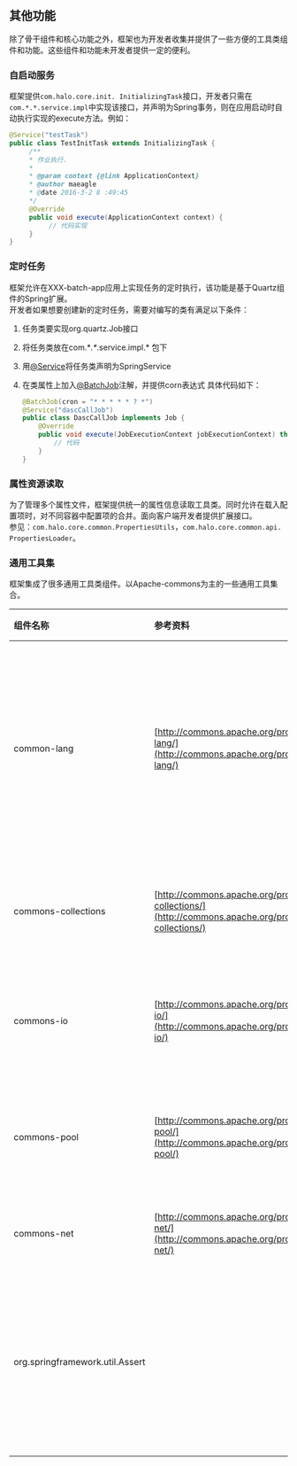 ## 其他功能

除了骨干组件和核心功能之外，框架也为开发者收集并提供了一些方便的工具类组件和功能。这些组件和功能未开发者提供一定的便利。

### 自启动服务

框架提供`com.halo.core.init. InitializingTask`接口，开发者只需在`com.*.*.service.impl`中实现该接口，并声明为Spring事务，则在应用启动时自动执行实现的execute方法。例如：

```java
@Service("testTask")
public class TestInitTask extends InitializingTask {
     /**
     * 作业执行.
     *
     * @param context {@link ApplicationContext}
     * @author maeagle
     * @date 2016-3-2 8 :49:45
     */
     @Override
     public void execute(ApplicationContext context) {
          // 代码实现
     }
}
```

### 定时任务

框架允许在XXX-batch-app应用上实现任务的定时执行，该功能是基于Quartz组件的Spring扩展。  
开发者如果想要创建新的定时任务，需要对编写的类有满足以下条件：

1. 任务类要实现org.quartz.Job接口
2. 将任务类放在com.\*_.\*_.service.impl.\* 包下
3. 用[@Service](http://localhost:3000/Service)将任务类声明为SpringService
4. 在类属性上加入[@BatchJob](http://localhost:3000/BatchJob)注解，并提供corn表达式 具体代码如下：

   ```java
   @BatchJob(cron = "* * * * * ? *")
   @Service("dascCallJob")
   public class DascCallJob implements Job {
       @Override
       public void execute(JobExecutionContext jobExecutionContext) throws JobExecutionException {
           // 代码
       }
   }
   ```

### 属性资源读取

为了管理多个属性文件，框架提供统一的属性信息读取工具类。同时允许在载入配置项时，对不同容器中配置项的合并。面向客户端开发者提供扩展接口。  
参见：`com.halo.core.common.PropertiesUtils`，`com.halo.core.common.api. PropertiesLoader`。

### 通用工具集

框架集成了很多通用工具类组件。以Apache-commons为主的一些通用工具集合。

| 组件名称 | 参考资料 | 使用场景 |
| :--- | :--- | :--- |
| common-lang | [http://commons.apache.org/proper/commons-lang/](http://commons.apache.org/proper/commons-lang/) | 对于一些需要大量if来处理的逻辑，例如字符串默认值，或集合的判空等。适合对代码有洁癖的人使用。 |
| commons-collections | [http://commons.apache.org/proper/commons-collections/](http://commons.apache.org/proper/commons-collections/) | 扩展了JDK默认的集合类型。感兴趣的可以看看。 |
| commons-io | [http://commons.apache.org/proper/commons-io/](http://commons.apache.org/proper/commons-io/) | 对Java中流对象进行操作的工具类组件。很方便。 |
| commons-pool | [http://commons.apache.org/proper/commons-pool/](http://commons.apache.org/proper/commons-pool/) | 简单而强大的对象池。好多组件都内置了它。例如Jedis。 |
| commons-net | [http://commons.apache.org/proper/commons-net/](http://commons.apache.org/proper/commons-net/) | 对FTP等常用资源传输协议的封装 |
| org.springframework.util.Assert |  | Spring的一些常用的断言操作。适用于方法入参判断为空等场景。适合对代码有洁癖的人使用。 |



